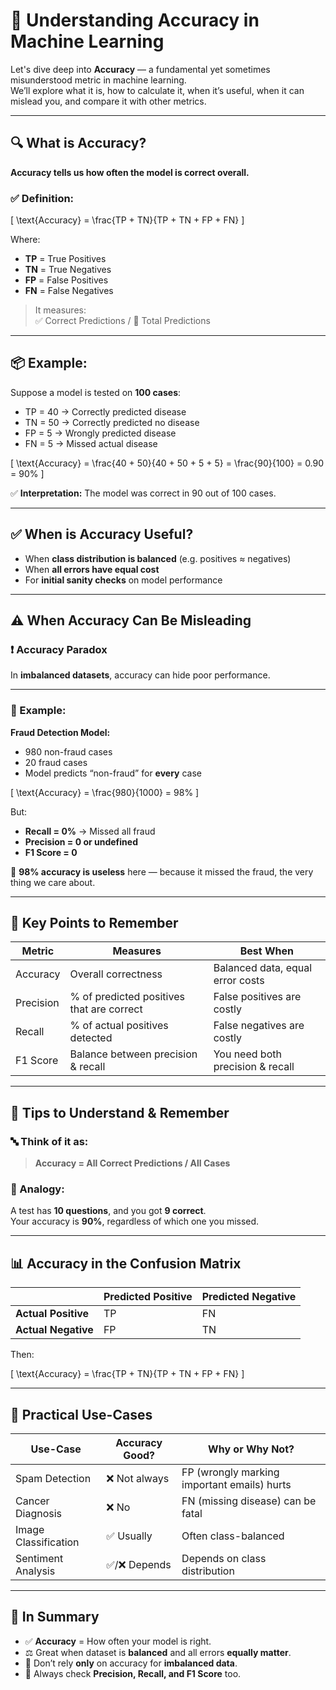 # 🎯 Understanding Accuracy in Machine Learning

Let's dive deep into **Accuracy** — a fundamental yet sometimes misunderstood metric in machine learning.  
We’ll explore what it is, how to calculate it, when it’s useful, when it can mislead you, and compare it with other metrics.

---

## 🔍 What is Accuracy?

**Accuracy tells us how often the model is correct overall.**

### ✅ Definition:

\[
\text{Accuracy} = \frac{TP + TN}{TP + TN + FP + FN}
\]

Where:
- **TP** = True Positives  
- **TN** = True Negatives  
- **FP** = False Positives  
- **FN** = False Negatives  

> It measures:  
> ✅ Correct Predictions / 🔢 Total Predictions

---

## 📦 Example:

Suppose a model is tested on **100 cases**:

- TP = 40 → Correctly predicted disease  
- TN = 50 → Correctly predicted no disease  
- FP = 5  → Wrongly predicted disease  
- FN = 5  → Missed actual disease  

\[
\text{Accuracy} = \frac{40 + 50}{40 + 50 + 5 + 5} = \frac{90}{100} = 0.90 = 90\%
\]

✅ **Interpretation:** The model was correct in 90 out of 100 cases.

---

## ✅ When is Accuracy Useful?

- When **class distribution is balanced** (e.g. positives ≈ negatives)
- When **all errors have equal cost**
- For **initial sanity checks** on model performance

---

## ⚠️ When Accuracy Can Be Misleading

### ❗ Accuracy Paradox

In **imbalanced datasets**, accuracy can hide poor performance.

---

### 🔴 Example:

**Fraud Detection Model:**

- 980 non-fraud cases  
- 20 fraud cases  
- Model predicts “non-fraud” for **every** case

\[
\text{Accuracy} = \frac{980}{1000} = 98\%
\]

But:

- **Recall = 0%** → Missed all fraud  
- **Precision = 0 or undefined**  
- **F1 Score = 0**

🚨 **98% accuracy is useless** here — because it missed the fraud, the very thing we care about.

---

## 🎯 Key Points to Remember

| Metric    | Measures                     | Best When                              |
|-----------|------------------------------|----------------------------------------|
| Accuracy  | Overall correctness           | Balanced data, equal error costs       |
| Precision | % of predicted positives that are correct | False positives are costly      |
| Recall    | % of actual positives detected| False negatives are costly             |
| F1 Score  | Balance between precision & recall | You need both precision & recall |

---

## 🧠 Tips to Understand & Remember

### 🔤 Think of it as:
> **Accuracy = All Correct Predictions / All Cases**

### 🧪 Analogy:
A test has **10 questions**, and you got **9 correct**.  
Your accuracy is **90%**, regardless of which one you missed.

---

## 📊 Accuracy in the Confusion Matrix

|                  | Predicted Positive | Predicted Negative |
|------------------|--------------------|--------------------|
| **Actual Positive** | TP                 | FN                 |
| **Actual Negative** | FP                 | TN                 |

Then:

\[
\text{Accuracy} = \frac{TP + TN}{TP + TN + FP + FN}
\]

---

## 🧪 Practical Use-Cases

| Use-Case             | Accuracy Good? | Why or Why Not?                             |
|----------------------|----------------|---------------------------------------------|
| Spam Detection       | ❌ Not always   | FP (wrongly marking important emails) hurts |
| Cancer Diagnosis     | ❌ No           | FN (missing disease) can be fatal           |
| Image Classification | ✅ Usually      | Often class-balanced                        |
| Sentiment Analysis   | ✅/❌ Depends   | Depends on class distribution               |

---

## 🔁 In Summary

- ✅ **Accuracy** = How often your model is right.
- ⚖️ Great when dataset is **balanced** and all errors **equally matter**.
- 🚫 Don’t rely **only** on accuracy for **imbalanced data**.
- 👀 Always check **Precision, Recall, and F1 Score** too.

